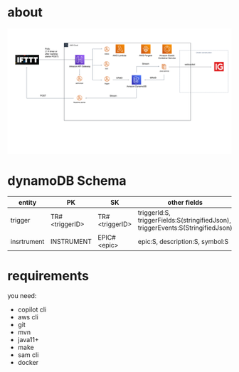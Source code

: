 
# about
![architecture](./doc/architecture.png)
# dynamoDB Schema
| entity | PK | SK | other fields
|---|---|---|---
|trigger|TR#\<triggerID\>|TR#\<triggerID\>|triggerId:S, triggerFields:S(stringifiedJson), triggerEvents:S(StringifiedJson)
|insrtrument|INSTRUMENT|EPIC#\<epic\>|epic:S, description:S, symbol:S

# requirements
you need:
- copilot cli
- aws cli
- git
- mvn
- java11+
- make
- sam cli
- docker
